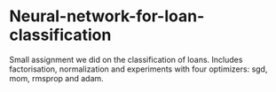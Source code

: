 # Neural-network-for-loan-classification
Small assignment we did on the classification of loans.
Includes factorisation, normalization and experiments with four optimizers: sgd, mom, rmsprop and adam.

